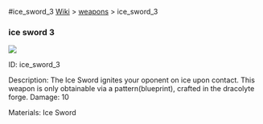 #ice_sword_3
<a href="/wiki.html">Wiki</a> > <a href="/posts/wiki/weapons/index.html">weapons</a> > <a>ice_sword_3</a>
<div class="iteminfo">
<h3>ice sword 3</h3>
<img class="pixelimage" src="https://dragon-force-studio.com/images/EF_wiki/ice_sword_3.png">

<a class="iteminfoitem">ID: ice_sword_3</a></div>
Description: The Ice Sword ignites your oponent on ice upon contact.  This weapon is only obtainable via a pattern(blueprint), crafted in the dracolyte forge. 
Damage: 10 

Materials: Ice Sword